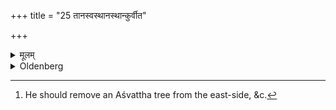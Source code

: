 +++
title = "25 तानस्वस्थानस्थान्कुर्वीत"

+++

<details><summary>मूलम्</summary>

तानस्वस्थानस्थान्कुर्वीत २५
</details>

<details><summary>Oldenberg</summary>

25. [^4]  He should place those (trees) in another place than their proper one,


[^4]:  He should remove an Aśvattha tree from the east-side, &c.
</details>
